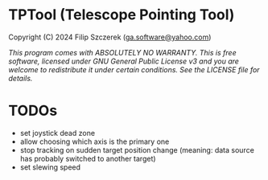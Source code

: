 # TPTool (Telescope Pointing Tool)
Copyright (C) 2024 Filip Szczerek (ga.software@yahoo.com)

*This program comes with ABSOLUTELY NO WARRANTY. This is free software, licensed under GNU General Public License v3 and you are welcome to redistribute it under certain conditions. See the LICENSE file for details.*


# TODOs

- set joystick dead zone
- allow choosing which axis is the primary one
- stop tracking on sudden target position change (meaning: data source has probably switched to another target)
- set slewing speed
